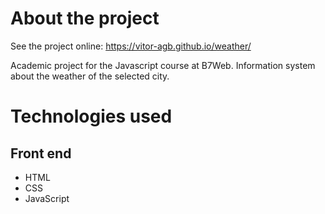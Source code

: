 # About the project

See the project online: 
https://vitor-agb.github.io/weather/

Academic project for the Javascript course at B7Web.
Information system about the weather of the selected city.

# Technologies used
## Front end
- HTML
- CSS   
- JavaScript
